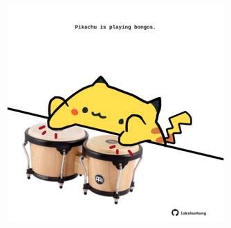 <!-- built at 05/11/2024, 01:27:34 UTC -->
<p align="center">
  <img width="500" height="500" src="./ReadmeImage.svg">
</p>
